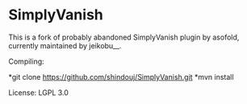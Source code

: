 SimplyVanish
============

This is a fork of probably abandoned SimplyVanish plugin by asofold, currently maintained by jeikobu__.

Compiling:

*git clone https://github.com/shindouj/SimplyVanish.git
*mvn install

License: LGPL 3.0
